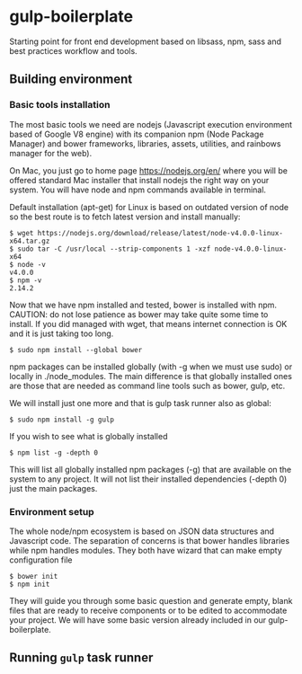 # gulp-boilerplate

Starting point for front end development based on libsass, npm, sass and best practices workflow and tools.

## Building environment

### Basic tools installation

The most basic tools we need are nodejs (Javascript execution environment based of Google V8 engine) with its companion npm (Node Package Manager) and bower frameworks, libraries, assets, utilities, and rainbows manager for the web).

On Mac, you just go to home page https://nodejs.org/en/ where you will be offered standard Mac installer that install nodejs the right way on your system. You will have node and npm commands available in terminal.

Default installation (apt-get) for Linux is based on outdated version of node so the best route is to fetch latest version and install manually:

```
$ wget https://nodejs.org/download/release/latest/node-v4.0.0-linux-x64.tar.gz
$ sudo tar -C /usr/local --strip-components 1 -xzf node-v4.0.0-linux-x64
$ node -v
v4.0.0
$ npm -v
2.14.2
```

Now that we have npm installed and tested, bower is installed with npm. CAUTION: do not lose patience as bower may take quite some time to install. If you did managed with wget, that means internet connection is OK and it is just taking too long.

```
$ sudo npm install --global bower
```

npm packages can be installed globally (with -g when we must use sudo) or locally in ./node_modules. The main difference is that globally installed ones are those that are needed as command line tools such as bower, gulp, etc.

We will install just one more and that is gulp task runner also as global:

```
$ sudo npm install -g gulp
```

If you wish to see what is globally installed

```
$ npm list -g -depth 0
```

This will list all globally installed npm packages (-g) that are available on the system to any project. It will not list their installed dependencies (-depth 0) just the main packages.

### Environment setup

The whole node/npm ecosystem is based on JSON data structures and Javascript code. The separation of concerns is that bower handles libraries while npm handles modules. They both have wizard that can make empty configuration file

```
$ bower init
$ npm init
```

They will guide you through some basic question and generate empty, blank files that are ready to receive components or to be edited to accommodate your project. We will have some basic version already included in our gulp-boilerplate.

## Running `gulp` task runner

